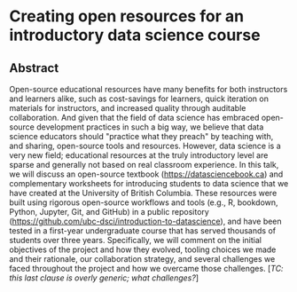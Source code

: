 # Creating open resources for an introductory data science course

## Abstract

Open-source educational resources have many benefits for
both instructors and learners alike, such as cost-savings for learners,
quick iteration on materials for instructors, and increased
quality through auditable collaboration.
And given that the field of data science has embraced open-source development practices in such a big way, 
we believe that data science educators should "practice what they preach"
by teaching with, and sharing, open-source tools and resources. 
However, data science is a very new field; educational resources
at the truly introductory level are sparse and generally not based on real classroom experience.
In this talk, we will discuss an open-source textbook (https://datasciencebook.ca) 
and complementary worksheets
for introducing students to data science that we have created at the University of British Columbia.
These resources were built using rigorous open-source workflows 
and tools (e.g., R, bookdown, Python, Jupyter, Git, and GitHub)
in a public repository (https://github.com/ubc-dsci/introduction-to-datascience),
and have been tested in a first-year undergraduate course that has served thousands of students over three years. 
Specifically, we will comment on the initial objectives of the
project and how they evolved, tooling choices we made and their rationale, our
collaboration strategy, and several challenges we faced throughout the project
and how we overcame those challenges. [*TC: this last clause is overly generic; what challenges?*]
